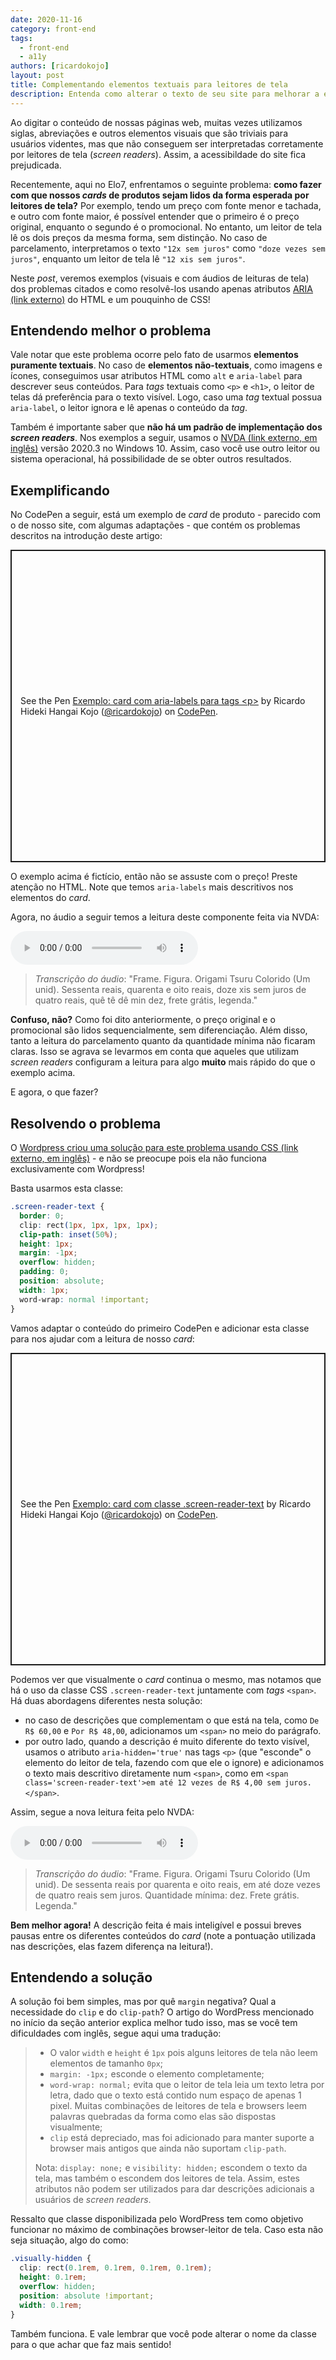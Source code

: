 ```yaml
---
date: 2020-11-16
category: front-end
tags:
  - front-end
  - a11y
authors: [ricardokojo]
layout: post
title: Complementando elementos textuais para leitores de tela
description: Entenda como alterar o texto de seu site para melhorar a experiência de usuários de leitores de tela.
---
```

Ao digitar o conteúdo de nossas páginas web, muitas vezes utilizamos siglas, abreviações e outros elementos visuais que são triviais para usuários videntes, mas que não conseguem ser interpretadas corretamente por leitores de tela (_screen readers_). Assim, a acessibildade do site fica prejudicada.

Recentemente, aqui no Elo7, enfrentamos o seguinte problema: **como fazer com que nossos _cards_ de produtos sejam lidos da forma esperada por leitores de tela?** Por exemplo, tendo um preço com fonte menor e tachada, e outro com fonte maior, é possível entender que o primeiro é o preço original, enquanto o segundo é o promocional. No entanto, um leitor de tela lê os dois preços da mesma forma, sem distinção. No caso de parcelamento, interpretamos o texto `"12x sem juros"` como `"doze vezes sem juros"`, enquanto um leitor de tela lê `"12 xis sem juros"`.

Neste _post_, veremos exemplos (visuais e com áudios de leituras de tela) dos problemas citados e como resolvê-los usando apenas atributos [ARIA (link externo)](https://developer.mozilla.org/pt-BR/docs/Web/Accessibility/ARIA) do HTML e um pouquinho de CSS!

## Entendendo melhor o problema

Vale notar que este problema ocorre pelo fato de usarmos **elementos puramente textuais**. No caso de **elementos não-textuais**, como imagens e ícones, conseguimos usar atributos HTML como `alt` e `aria-label` para descrever seus conteúdos. Para _tags_ textuais como `<p>` e `<h1>`, o leitor de telas dá preferência para o texto visível. Logo, caso uma _tag_ textual possua `aria-label`, o leitor ignora e lê apenas o conteúdo da _tag_.

Também é importante saber que **não há um padrão de implementação dos _screen readers_**. Nos exemplos a seguir, usamos o [NVDA (link externo, em inglês)](https://www.nvaccess.org/) versão 2020.3 no Windows 10. Assim, caso você use outro leitor ou sistema operacional, há possibilidade de se obter outros resultados.

## Exemplificando

No CodePen a seguir, está um exemplo de _card_ de produto - parecido com o de nosso site, com algumas adaptações - que contém os problemas descritos na introdução deste artigo:

<p class="codepen" data-height="500" data-theme-id="dark" data-default-tab="css,result" data-user="ricardokojo" data-slug-hash="qBNvpzz" style="height: 500px; box-sizing: border-box; display: flex; align-items: center; justify-content: center; border: 2px solid; margin: 1em 0; padding: 1em;" data-pen-title="Exemplo: card com aria-labels para tags &amp;lt;p&amp;gt;">
  <span>See the Pen <a href="https://codepen.io/ricardokojo/pen/qBNvpzz">
  Exemplo: card com aria-labels para tags &lt;p&gt;</a> by Ricardo Hideki Hangai Kojo (<a href="https://codepen.io/ricardokojo">@ricardokojo</a>)
  on <a href="https://codepen.io">CodePen</a>.</span>
</p>
<script async src="https://static.codepen.io/assets/embed/ei.js"></script>

O exemplo acima é fictício, então não se assuste com o preço! Preste atenção no HTML. Note que temos `aria-labels` mais descritivos nos elementos do _card_.

Agora, no áudio a seguir temos a leitura deste componente feita via NVDA:

<audio controls src="../audios/a11y-complementando-elementos-textuais-para-leitores-de-tela-1.mp3"></audio>

> _Transcrição do áudio_: "Frame. Figura. Origami Tsuru Colorido (Um unid). Sessenta reais, quarenta e oito reais, doze xis sem juros de quatro reais, quê tê dê min dez, frete grátis, legenda."

**Confuso, não?** Como foi dito anteriormente, o preço original e o promocional são lidos sequencialmente, sem diferenciação. Além disso, tanto a leitura do parcelamento quanto da quantidade mínima não ficaram claras. Isso se agrava se levarmos em conta que aqueles que utilizam _screen readers_ configuram a leitura para algo **muito** mais rápido do que o exemplo acima.

E agora, o que fazer?

## Resolvendo o problema

O [Wordpress criou uma solução para este problema usando CSS (link externo, em inglês)](https://make.wordpress.org/accessibility/handbook/markup/the-css-class-screen-reader-text/) - e não se preocupe pois ela não funciona exclusivamente com Wordpress!

Basta usarmos esta classe:

```css
.screen-reader-text {
  border: 0;
  clip: rect(1px, 1px, 1px, 1px);
  clip-path: inset(50%);
  height: 1px;
  margin: -1px;
  overflow: hidden;
  padding: 0;
  position: absolute;
  width: 1px;
  word-wrap: normal !important;
}
```

Vamos adaptar o conteúdo do primeiro CodePen e adicionar esta classe para nos ajudar com a leitura de nosso _card_:

<p class="codepen" data-height="500" data-theme-id="dark" data-default-tab="css,result" data-user="ricardokojo" data-slug-hash="pobYVwP" style="height: 500px; box-sizing: border-box; display: flex; align-items: center; justify-content: center; border: 2px solid; margin: 1em 0; padding: 1em;" data-pen-title="Exemplo: card com classe .screen-reader-text">
  <span>See the Pen <a href="https://codepen.io/ricardokojo/pen/pobYVwP">
  Exemplo: card com classe .screen-reader-text</a> by Ricardo Hideki Hangai Kojo (<a href="https://codepen.io/ricardokojo">@ricardokojo</a>)
  on <a href="https://codepen.io">CodePen</a>.</span>
</p>
<script async src="https://static.codepen.io/assets/embed/ei.js"></script>

Podemos ver que visualmente o _card_ continua o mesmo, mas notamos que há o uso da classe CSS `.screen-reader-text` juntamente com _tags_ `<span>`. Há duas abordagens diferentes nesta solução:

- no caso de descrições que complementam o que está na tela, como `De R$ 60,00` e `Por R$ 48,00`, adicionamos um `<span>` no meio do parágrafo.
- por outro lado, quando a descrição é muito diferente do texto visível, usamos o atributo `aria-hidden='true'` nas tags `<p>` (que "esconde" o elemento do leitor de tela, fazendo com que ele o ignore) e adicionamos o texto mais descritivo diretamente num `<span>`, como em `<span class='screen-reader-text'>em até 12 vezes de R$ 4,00 sem juros. </span>`.

Assim, segue a nova leitura feita pelo NVDA:

<audio controls src="../audios/a11y-complementando-elementos-textuais-para-leitores-de-tela-2.mp3"></audio>

> _Transcrição do áudio_: "Frame. Figura. Origami Tsuru Colorido (Um unid). De sessenta reais por quarenta e oito reais, em até doze vezes de quatro reais sem juros. Quantidade mínima: dez. Frete grátis. Legenda."

**Bem melhor agora!** A descrição feita é mais inteligível e possui breves pausas entre os diferentes conteúdos do _card_ (note a pontuação utilizada nas descrições, elas fazem diferença na leitura!).

## Entendendo a solução

A solução foi bem simples, mas por quê `margin` negativa? Qual a necessidade do `clip` e do `clip-path`? O artigo do WordPress mencionado no início da seção anterior explica melhor tudo isso, mas se você tem dificuldades com inglês, segue aqui uma tradução:

> - O valor `width` e `height` é `1px` pois alguns leitores de tela não leem elementos de tamanho `0px`;
> - `margin: -1px;` esconde o elemento completamente;
> - `word-wrap: normal;` evita que o leitor de tela leia um texto letra por letra, dado que o texto está contido num espaço de apenas 1 pixel. Muitas combinações de leitores de tela e browsers leem palavras quebradas da forma como elas são dispostas visualmente;
> - `clip` está depreciado, mas foi adicionado para manter suporte a browser mais antigos que ainda não suportam `clip-path`.
>
> Nota: `display: none;` e `visibility: hidden;` escondem o texto da tela, mas também o escondem dos leitores de tela. Assim, estes atributos não podem ser utilizados para dar descrições adicionais a usuários de _screen readers_.

Ressalto que classe disponibilizada pelo WordPress tem como objetivo funcionar no máximo de combinações browser-leitor de tela. Caso esta não seja situação, algo do como:

```css
.visually-hidden {
  clip: rect(0.1rem, 0.1rem, 0.1rem, 0.1rem);
  height: 0.1rem;
  overflow: hidden;
  position: absolute !important;
  width: 0.1rem;
}
```

Também funciona. E vale lembrar que você pode alterar o nome da classe para o que achar que faz mais sentido!
